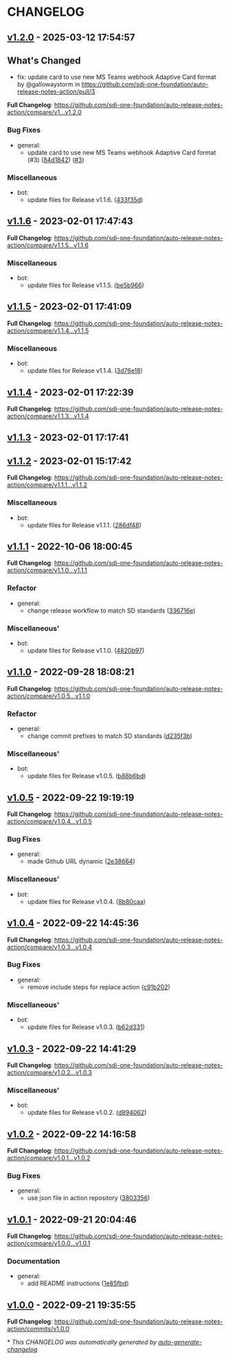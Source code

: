 # CHANGELOG

## [v1.2.0](https://github.com/sdi-one-foundation/auto-release-notes-action/releases/tag/v1.2.0) - 2025-03-12 17:54:57

## What's Changed
* fix: update card to use new MS Teams webhook Adaptive Card format by @gallowaystorm in https://github.com/sdi-one-foundation/auto-release-notes-action/pull/3


**Full Changelog**: https://github.com/sdi-one-foundation/auto-release-notes-action/compare/v1...v1.2.0

### Bug Fixes

- general:
  - update card to use new MS Teams webhook Adaptive Card format (#3) ([84d1842](https://github.com/sdi-one-foundation/auto-release-notes-action/commit/84d184259f37d582365dc51cad5b2fa091beac23)) ([#3](https://github.com/sdi-one-foundation/auto-release-notes-action/pull/3))

### Miscellaneous


- bot:
  - update files for Release v1.1.6. ([433f35d](https://github.com/sdi-one-foundation/auto-release-notes-action/commit/433f35db4f5a236d529c0cb24a08c01ab7dd98df))

## [v1.1.6](https://github.com/sdi-one-foundation/auto-release-notes-action/releases/tag/v1.1.6) - 2023-02-01 17:47:43

**Full Changelog**: https://github.com/sdi-one-foundation/auto-release-notes-action/compare/v1.1.5...v1.1.6

### Miscellaneous


- bot:
  - update files for Release v1.1.5. ([be5b966](https://github.com/sdi-one-foundation/auto-release-notes-action/commit/be5b966189c76f38c180d693a1794e9ec7129579))

## [v1.1.5](https://github.com/sdi-one-foundation/auto-release-notes-action/releases/tag/v1.1.5) - 2023-02-01 17:41:09

**Full Changelog**: https://github.com/sdi-one-foundation/auto-release-notes-action/compare/v1.1.4...v1.1.5

### Miscellaneous


- bot:
  - update files for Release v1.1.4. ([3d76e18](https://github.com/sdi-one-foundation/auto-release-notes-action/commit/3d76e18b159fbbaca33f56ef038105ca2dc13da1))

## [v1.1.4](https://github.com/sdi-one-foundation/auto-release-notes-action/releases/tag/v1.1.4) - 2023-02-01 17:22:39

**Full Changelog**: https://github.com/sdi-one-foundation/auto-release-notes-action/compare/v1.1.3...v1.1.4

## [v1.1.3](https://github.com/sdi-one-foundation/auto-release-notes-action/releases/tag/v1.1.3) - 2023-02-01 17:17:41

## [v1.1.2](https://github.com/sdi-one-foundation/auto-release-notes-action/releases/tag/v1.1.2) - 2023-02-01 15:17:42

**Full Changelog**: https://github.com/sdi-one-foundation/auto-release-notes-action/compare/v1.1.1...v1.1.2

### Miscellaneous


- bot:
  - update files for Release v1.1.1. ([286df48](https://github.com/sdi-one-foundation/auto-release-notes-action/commit/286df4870f00a32c846b077e2dd0098a74bf6d56))

## [v1.1.1](https://github.com/sdi-one-foundation/auto-release-notes-action/releases/tag/v1.1.1) - 2022-10-06 18:00:45

**Full Changelog**: https://github.com/sdi-one-foundation/auto-release-notes-action/compare/v1.1.0...v1.1.1

### Refactor

- general:
  - change release workflow to match SD standards ([336716e](https://github.com/sdi-one-foundation/auto-release-notes-action/commit/336716e3448392fae55788896caf78c2ddb2d5a3))

### Miscellaneous'


- bot:
  - update files for Release v1.1.0. ([4820b97](https://github.com/sdi-one-foundation/auto-release-notes-action/commit/4820b970411c79c487cf95df0992e31caed9a27e))

## [v1.1.0](https://github.com/sdi-one-foundation/auto-release-notes-action/releases/tag/v1.1.0) - 2022-09-28 18:08:21

**Full Changelog**: https://github.com/sdi-one-foundation/auto-release-notes-action/compare/v1.0.5...v1.1.0

### Refactor

- general:
  - change commit prefixes to match SD standards ([d235f3b](https://github.com/sdi-one-foundation/auto-release-notes-action/commit/d235f3bfbd5f5f1deedd56945177cfe4564ed817))

### Miscellaneous'


- bot:
  - update files for Release v1.0.5. ([b88b6bd](https://github.com/sdi-one-foundation/auto-release-notes-action/commit/b88b6bd86d4bb280e6ac2d68706648b58d9c13b4))

## [v1.0.5](https://github.com/sdi-one-foundation/auto-release-notes-action/releases/tag/v1.0.5) - 2022-09-22 19:19:19

**Full Changelog**: https://github.com/sdi-one-foundation/auto-release-notes-action/compare/v1.0.4...v1.0.5

### Bug Fixes

- general:
  - made Github URL dynamic ([2e38664](https://github.com/sdi-one-foundation/auto-release-notes-action/commit/2e38664c587b5f1845ed8f415ebfb899272db1f1))

### Miscellaneous'


- bot:
  - update files for Release v1.0.4. ([8b80caa](https://github.com/sdi-one-foundation/auto-release-notes-action/commit/8b80caacec67e395ce5bc133b9ecf111cf04541b))

## [v1.0.4](https://github.com/sdi-one-foundation/auto-release-notes-action/releases/tag/v1.0.4) - 2022-09-22 14:45:36

**Full Changelog**: https://github.com/sdi-one-foundation/auto-release-notes-action/compare/v1.0.3...v1.0.4

### Bug Fixes

- general:
  - remove include steps for replace action ([c91b202](https://github.com/sdi-one-foundation/auto-release-notes-action/commit/c91b202cd64fea5eea6b572e180a461e78139435))

### Miscellaneous'


- bot:
  - update files for Release v1.0.3. ([b62d331](https://github.com/sdi-one-foundation/auto-release-notes-action/commit/b62d331c4f18dff4161b6000f2b4ceb77dff07f1))

## [v1.0.3](https://github.com/sdi-one-foundation/auto-release-notes-action/releases/tag/v1.0.3) - 2022-09-22 14:41:29

**Full Changelog**: https://github.com/sdi-one-foundation/auto-release-notes-action/compare/v1.0.2...v1.0.3

### Miscellaneous'


- bot:
  - update files for Release v1.0.2. ([d894062](https://github.com/sdi-one-foundation/auto-release-notes-action/commit/d894062609116c29b083f469d5602ef44804a0bb))

## [v1.0.2](https://github.com/sdi-one-foundation/auto-release-notes-action/releases/tag/v1.0.2) - 2022-09-22 14:16:58

**Full Changelog**: https://github.com/sdi-one-foundation/auto-release-notes-action/compare/v1.0.1...v1.0.2

### Bug Fixes

- general:
  - use json file in action repository ([3803356](https://github.com/sdi-one-foundation/auto-release-notes-action/commit/38033568ce0a161f6f85736023ce21eb7e8bab7f))

## [v1.0.1](https://github.com/sdi-one-foundation/auto-release-notes-action/releases/tag/v1.0.1) - 2022-09-21 20:04:46

**Full Changelog**: https://github.com/sdi-one-foundation/auto-release-notes-action/compare/v1.0.0...v1.0.1

### Documentation

- general:
  - add README instructions ([1e85fbd](https://github.com/sdi-one-foundation/auto-release-notes-action/commit/1e85fbd13ae97ad7548d1f3e412328250f7e3af2))

## [v1.0.0](https://github.com/sdi-one-foundation/auto-release-notes-action/releases/tag/v1.0.0) - 2022-09-21 19:35:55

**Full Changelog**: https://github.com/sdi-one-foundation/auto-release-notes-action/commits/v1.0.0

\* *This CHANGELOG was automatically generated by [auto-generate-changelog](https://github.com/BobAnkh/auto-generate-changelog)*
